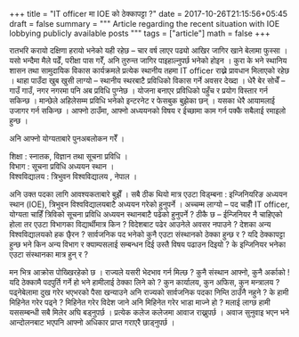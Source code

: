 +++
title = "IT officer मा IOE को ठेक्कापट्टा ?"
date = 2017-10-26T21:15:56+05:45
draft = false
summary = """
Article regarding the recent situation with IOE lobbying publicly available posts
"""
tags = ["article"]
math = false
+++

रातभरि करायो दक्षिणा हरायो भनेको यही रहेछ – चार वर्ष लाएर पढ्यो आखिर जागिर खाने बेलामा फुस्सा । यसो भन्दैमा मैले पढेँ, परीक्षा पास गरेँ, अनि तुरुन्त जागिर पाइहाल्नुपर्छ भनेको होइन । कुरा के भने स्थानिय शासन तथा सामुदायिक विकास कार्यक्रमले प्रत्येक स्थानीय तहमा IT officer राख्ने प्रावधान मिलाएको रहेछ । थाहा पाउँदा खुब खुसी लाग्यो – स्थानीय स्थरबाटै प्रविधिको विकास गर्ने अवसर देख्दा । धेरै बेर सोचेँ – गाउँ गाउँ, नगर नगरमा पनि अब प्रविधि पुग्नेछ । योजना बनाएर प्रविधिको पहुँच र प्रयोग विस्तार गर्न सकिन्छ । मान्छेले अहिलेसम्म प्रविधि भनेको इन्टरनेट र फेसबुक बुझेका छन् । यसका धेरै आयामलाई उजागर गर्न सकिन्छ । आफ्नो ठाउँमा, आफ्नो अध्ययनको विषय र ईच्छामा काम गर्न पक्कै सबैलाई रमाइलो हुन्छ ।

अनि आफ्नो योग्यताबारे पुनअबलोकन गरेँ ।

शिक्षा : स्नातक, विज्ञान तथा सूचना प्रविधि ।<br/>
विभाग : सूचना प्रविधि अध्ययन स्थान ।<br/>
विश्वविद्यालय : त्रिभुवन विश्वविद्यालय , नेपाल ।

अनि उक्त पदका लागि आवश्यकताबारे बुझेँ । सबै ठीक थियो मात्र एउटा विड्म्बना : इन्जिनियरिङ अध्ययन स्थान (IOE), त्रिभुवन विश्वविद्यालयबाटै अध्ययन गरेको हुनुपर्ने । 
अच्चम्म लाग्यो – पद चाहीँ IT officer, योग्यता चाहिँ त्रिविको सूचना प्रविधि अध्ययन स्थानबाटै पढेको हुनुपर्ने ? ठीकै छ – ईन्जिनियर नै चाहिएको होला तर एउटा विभागका विद्यार्थीमात्र किन ? विदेशबाट पढेर आउनेले अवसर नपाउने ? देशका अन्य विश्वविद्यालयको हक छै्रन ? सार्वजनिक पद भनेको कुनै एउटा संस्थानको ठेक्का हुन्छ र ? यदि ठेक्कापट्टा हुन्छ भने किन अन्य विभाग र क्याम्पसलाई सम्बन्धन दिई उस्तै विषय पढाउन दिइयो ? के इन्जिनियर भनेका एउटा संस्थानका मात्र हुन् र ?

मन भित्र आक्रोस पोख्खिरहेको छ ।  राज्यले यसरी भेदभाव गर्न मिल्छ ? कुनै संस्थान आफ्नो, कुनै अर्काको ! यदि ठेक्कामै पदपुर्ति गर्ने हो भने हामीलाई ठेक्का लिने को ? कुन कार्यालय, कुन अफिस, कुन मन्त्रालय ? पढ्नेबेलामा दुख गरेर भएभरको पैसा खन्याउने अनि राज्यको सार्वजनिक पदका निम्ति ठाउँनै नहुने ? के हामी मिहिनेत गरेर पढ्ने ? मिहिनेत गरेर विदेश जाने अनि मिहिनेत गरेर भाडा माज्ने हो ?
मलाई लाग्छ हामी यससम्बन्धी सबै मिलेर अघि बड्नुपर्छ । प्रत्येक कलेज कलेजमा आवाज राख्नुपर्छ । अवाज सुनुवाइ भएन भने आन्दोलनबाट भएपनि आफ्नो अधिकार प्राप्त गराएरै छाड्नुपर्छ । 
